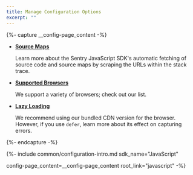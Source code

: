 ```yaml
---
title: Manage Configuration Options
excerpt: ""
---
```


{%- capture __config-page_content -%}

- **[Source Maps](/platforms/javascript/sourcemaps)**

    Learn more about the Sentry JavaScript SDK's automatic fetching of source code and source maps by scraping the URLs within the stack trace.

- **[Supported Browsers](/sdks/javascript/config/supported-browsers)**

    We support a variety of browsers; check out our list.

- **[Lazy Loading](/sdks/javascript/config/lazy-load-sentry)**

    We recommend using our bundled CDN version for the browser. However, if you use `defer`, learn more about its effect on capturing errors.

{%- endcapture -%}



{%- include common/configuration-intro.md 
sdk_name="JavaScript"

config-page_content=__config-page_content
root_link="javascript"
 -%}
 
 